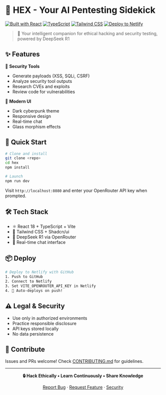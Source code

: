 # 🎯 HEX - Your AI Pentesting Sidekick

[![Built with React](https://img.shields.io/badge/Built%20with-React-61DAFB?style=for-the-badge&logo=react)](https://reactjs.org)
[![TypeScript](https://img.shields.io/badge/TypeScript-007ACC?style=for-the-badge&logo=typescript&logoColor=white)](https://www.typescriptlang.org)
[![Tailwind CSS](https://img.shields.io/badge/Tailwind_CSS-38B2AC?style=for-the-badge&logo=tailwind-css&logoColor=white)](https://tailwindcss.com)
[![Deploy to Netlify](https://img.shields.io/badge/Deploy_to-Netlify-00C7B7?style=for-the-badge&logo=netlify&logoColor=white)](https://netlify.com)

> 🤖 Your intelligent companion for ethical hacking and security testing, powered by DeepSeek R1

## ✨ Features

🔐 **Security Tools**
- Generate payloads (XSS, SQLi, CSRF)
- Analyze security tool outputs
- Research CVEs and exploits
- Review code for vulnerabilities

🎨 **Modern UI**
- Dark cyberpunk theme
- Responsive design
- Real-time chat
- Glass morphism effects

## 🚀 Quick Start

```bash
# Clone and install
git clone <repo>
cd hex
npm install

# Launch
npm run dev
```

Visit `http://localhost:8080` and enter your OpenRouter API key when prompted.

## 🛠️ Tech Stack

- ⚛️ React 18 + TypeScript + Vite
- 🎨 Tailwind CSS + Shadcn/ui
- 🤖 DeepSeek R1 via OpenRouter
- 🔄 Real-time chat interface

## 📦 Deploy

```bash
# Deploy to Netlify with GitHub
1. Push to GitHub
2. Connect to Netlify
3. Set VITE_OPENROUTER_API_KEY in Netlify
4. 🚀 Auto-deploys on push!
```

## ⚠️ Legal & Security

- Use only in authorized environments
- Practice responsible disclosure
- API keys stored locally
- No data persistence

## 🤝 Contribute

Issues and PRs welcome! Check [CONTRIBUTING.md](CONTRIBUTING.md) for guidelines.

---

<div align="center">

**🔒 Hack Ethically • Learn Continuously • Share Knowledge**

[Report Bug](issues) · [Request Feature](issues) · [Security](SECURITY.md)

</div>
